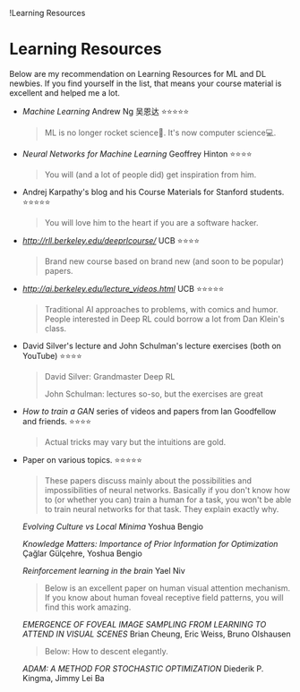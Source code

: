 !Learning Resources

# Learning Resources

Below are my recommendation on Learning Resources for ML and DL newbies. If you find yourself in the list, that means your course material is excellent and helped me a lot.

- *Machine Learning* Andrew Ng 吴恩达 ⭐️⭐️⭐️⭐️⭐️

  >ML is no longer rocket science🚀. It's now computer science💻.

- *Neural Networks for Machine Learning* Geoffrey Hinton ⭐️⭐️⭐️⭐️

  >You will (and a lot of people did) get inspiration from him.

- Andrej Karpathy's blog and his Course Materials for Stanford students. ⭐️⭐️⭐️⭐️⭐️

  >You will love him to the heart if you are a software hacker.

- *<http://rll.berkeley.edu/deeprlcourse/>* UCB ⭐️⭐️⭐️⭐️

  >Brand new course based on brand new (and soon to be popular) papers.

- *<http://ai.berkeley.edu/lecture_videos.html>* UCB ⭐️⭐️⭐️⭐️⭐️

  >Traditional AI approaches to problems, with comics and humor. People interested in Deep RL could borrow a lot from Dan Klein's class.

- David Silver's lecture and John Schulman's lecture exercises (both on YouTube) ⭐️⭐️⭐️⭐️

  >David Silver: Grandmaster Deep RL
  >
  >John Schulman: lectures so-so, but the exercises are great

- *How to train a GAN* series of videos and papers from Ian Goodfellow and friends. ⭐️⭐️⭐️⭐️

  >Actual tricks may vary but the intuitions are gold.

- Paper on various topics. ⭐️⭐️⭐️⭐️⭐️

  > These papers discuss mainly about the possibilities and impossibilities of neural networks. Basically if you don't know how to (or whether you can) train a human for a task, you won't be able to train neural networks for that task. They explain exactly why.

  *Evolving Culture vs Local Minima* Yoshua Bengio

  *Knowledge Matters: Importance of Prior Information for Optimization* Çağlar Gülçehre, Yoshua Bengio

  *Reinforcement learning in the brain* Yael Niv

  > Below is an excellent paper on human visual attention mechanism. If you know about human foveal receptive field patterns, you will find this work amazing.

  *EMERGENCE OF FOVEAL IMAGE SAMPLING FROM LEARNING TO ATTEND IN VISUAL SCENES* Brian Cheung, Eric Weiss, Bruno Olshausen

  > Below: How to descent elegantly.

  *ADAM: A METHOD FOR STOCHASTIC OPTIMIZATION* Diederik P. Kingma, Jimmy Lei Ba
